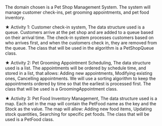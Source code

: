 The domain chosen is a Pet Shop Management System.
The system will manage customer check-ins, pet grooming appointments, and pet food inventory.

★ Activity 1: Customer check-in system,
The data structure used is a queue.
Customers arrive at the pet shop and are added to a queue based on their arrival time.
The check-in system processes customers based on who arrives first, and when the customers check in, they are removed from the queue.
The class that will be used in the algorithm is a PetShopQueue class.

★ Activity 2: Pet Grooming Appointment Scheduling,
The data structure used is a list.
The appointments will be ordered by schedule time, and stored in a list, that allows:
  Adding new appointments,
  Modifying existing ones,
  Cancelling appointments.
We will use a sorting algorithm to keep the appointments ordered by time so that the earliest is processed first.
The class that will be used is a GroomingAppointment class.

★ Activity 3: Pet Food Inventory Management,
The data structure used is a map.
Each set in the map will contain the PetFood name as the key and the Stock as the value.
The map will allow:
  Adding new food items,
  Updating stock quantities,
  Searching for specific pet foods.
The class that will be used is a PetFood class.
